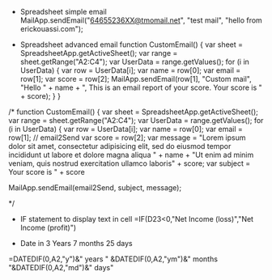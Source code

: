 
* Spreadsheet simple email
MailApp.sendEmail("64655236XX@tmomail.net", "test mail", "hello from erickouassi.com");



* Spreadsheet advanced email
function CustomEmail() {
var sheet = SpreadsheetApp.getActiveSheet();
var range = sheet.getRange("A2:C4");
var UserData = range.getValues();
for (i in UserData) {
var row = UserData[i];
var name = row[0];
var email = row[1];
var score = row[2];
MailApp.sendEmail(row[1], "Custom mail", "Hello " + name + ", This is an email report of your score. Your score is " + score);
}
}


/*
function CustomEmail() {
var sheet = SpreadsheetApp.getActiveSheet();
var range = sheet.getRange("A2:C4");
var UserData = range.getValues();
for (i in UserData) {
var row = UserData[i];
var name = row[0];
var email = row[1]; // email2Send
var score = row[2];
var message = "Lorem ipsum dolor sit amet, consectetur adipisicing elit, sed do eiusmod tempor incididunt ut labore et dolore magna aliqua " + name + "Ut enim ad minim veniam, quis nostrud exercitation ullamco laboris" + score;
var subject = Your score is " + score
 
 MailApp.sendEmail(email2Send, subject, message);
 
 */
 
 * IF statement to display text in cell
 =IF(D23<0,"Net Income (loss)","Net Income (profit)")
 
 * Date in 3 Years 7 months 25 days
 
 =DATEDIF(0,A2,"y")&" years " &DATEDIF(0,A2,"ym")&" months "&DATEDIF(0,A2,"md")&" days"
